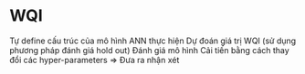 # WQI
Tự define cấu trúc của mô hình ANN thực hiện
Dự đoán giá trị WQI (sử dụng phương pháp đánh giá hold out)
Đánh giá mô hình
Cải tiến bằng cách thay đổi các hyper-parameters => Đưa ra nhận xét
